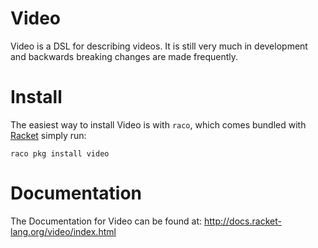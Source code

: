 Video
=====
Video is a DSL for describing videos. It is still very much in development and backwards breaking changes are made frequently.

Install
=======

The easiest way to install Video is with `raco`, which comes bundled with [Racket][1] simply run:

```
raco pkg install video
```

Documentation
=============
The Documentation for Video can be found at: http://docs.racket-lang.org/video/index.html

[1]: https://racket-lang.org
